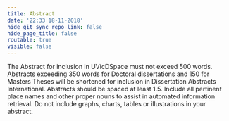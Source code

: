 ```yaml
---
title: Abstract
date: '22:33 18-11-2018'
hide_git_sync_repo_link: false
hide_page_title: false
routable: true
visible: false
---
```


The Abstract for inclusion in UVicDSpace must not exceed 500 words. Abstracts exceeding 350 words for Doctoral dissertations and 150 for Masters Theses will be shortened for inclusion in Dissertation Abstracts International. Abstracts should be spaced at least 1.5. Include all pertinent place names and other proper nouns to assist in automated information retrieval. Do not include graphs, charts, tables or illustrations in your abstract.
